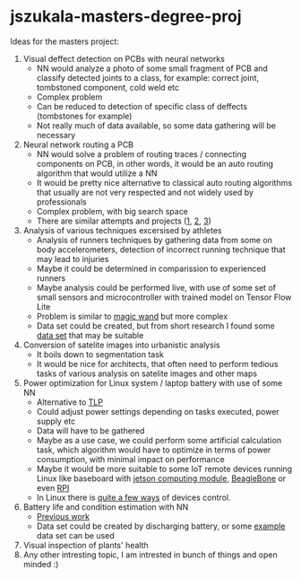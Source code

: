 # jszukala-masters-degree-proj

Ideas for the masters project:
1. Visual deffect detection on PCBs with neural networks
    * NN would analyze a photo of some small fragment of PCB and classify detected joints to a class, for example: correct joint, tombstoned component, cold weld etc
    * Complex problem
    * Can be reduced to detection of specific class of deffects (tombstones for example)
    * Not really much of data available, so some data gathering will be necessary
2. Neural network routing a PCB
    * NN would solve a problem of routing traces / connecting components on PCB, in other words, it would be an auto routing algorithm that would utilize a NN
    * It would be pretty nice alternative to classical auto routing algorithms that usually are not very respected and not widely used by professionals
    * Complex problem, with big search space
    * There are similar attempts and projects ([1](https://www.deeppcb.ai/), [2](https://arxiv.org/pdf/2006.13607.pdf), [3](https://dspace.mit.edu/bitstream/handle/1721.1/129238/1227515700-MIT.pdf?sequence=1&isAllowed=y))
3. Analysis of various techniques excersised by athletes
    * Analysis of runners techniques by gathering data from some on body accelerometers, detection of incorrect running technique that may lead to injuries
    * Maybe it could be determined in comparission to experienced runners
    * Maybe analysis could be performed live, with use of some set of small sensors and microcontroller with trained model on Tensor Flow Lite
    * Problem is similar to [magic wand](https://codelabs.developers.google.com/magicwand) but more complex
    * Data set could be created, but from short research I found some [data set](https://www.ncbi.nlm.nih.gov/pmc/articles/PMC5426356/) that may be suitable
4. Conversion of satelite images into urbanistic analysis
    * It boils down to segmentation task
    * It would be nice for architects, that often need to perform tedious tasks of various analysis on satelite images and other maps
5. Power optimization for Linux system / laptop battery with use of some NN
    * Alternative to [TLP](https://linrunner.de/tlp/index.html)
    * Could adjust power settings depending on tasks executed, power supply etc
    * Data will have to be gathered
    * Maybe as a use case, we could perform some artificial calculation task, which algorithm would have to optimize in terms of power consumption, with minimal impact on performance
    * Maybe it would be more suitable to some IoT remote devices running Linux like baseboard with [jetson computing module](https://antmicro.com/platforms/open-source-jetson-baseboard/), [BeagleBone](https://beagleboard.org/bone) or even [RPI](https://www.raspberrypi.com/products/raspberry-pi-4-model-b/)
    * In Linux there is [quite a few ways](https://www.kernel.org/doc/Documentation/ABI/testing/sysfs-devices-power) of devices control.
6. Battery life and condition estimation with NN
    * [Previous work](http://li.mit.edu/A/Papers/22/Hsu22XiongAE.pdf)
    * Data set could be created by discharging battery, or some [example](https://kilthub.cmu.edu/articles/dataset/eVTOL_Battery_Dataset/14226830) data set can be used
7. Visual inspection of plants' health
8. Any other intresting topic, I am intrested in bunch of things and open minded :)
